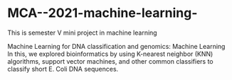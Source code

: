 # MCA--2021-machine-learning-

This is semester V mini project in machine learning

Machine Learning for DNA classification and genomics: Machine Learning
In this, we explored bioinformatics by using K-nearest neighbor (KNN) algorithms, support vector machines, and other common classifiers to classify short E. Coli DNA sequences. 

